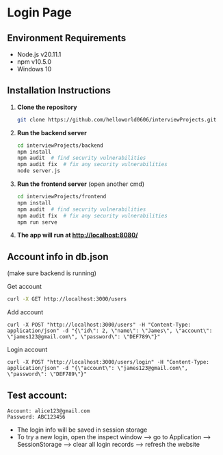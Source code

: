 # Login Page

## Environment Requirements
- Node.js v20.11.1
- npm v10.5.0
- Windows 10

## Installation Instructions

1. **Clone the repository**
    ```bash
    git clone https://github.com/helloworld0606/interviewProjects.git
    ```

2. **Run the backend server**
    ```bash
    cd interviewProjects/backend
    npm install
    npm audit  # find security vulnerabilities
    npm audit fix  # fix any security vulnerabilities
    node server.js
    ```

3. **Run the frontend server** (open another cmd)
    ```bash
    cd interviewProjects/frontend
    npm install
    npm audit  # find security vulnerabilities
    npm audit fix  # fix any security vulnerabilities
    npm run serve
    ```

4. **The app will run at [http://localhost:8080/](http://localhost:8080/)**



## Account info in db.json
(make sure backend is running)

Get account
```bash
curl -X GET http://localhost:3000/users
```
Add account
```
curl -X POST "http://localhost:3000/users" -H "Content-Type: application/json" -d "{\"id\": 2, \"name\": \"James\", \"account\": \"james123@gmail.com\", \"password\": \"DEF789\"}"
```
Login account
```
curl -X POST "http://localhost:3000/users/login" -H "Content-Type: application/json" -d "{\"account\": \"james123@gmail.com\", \"password\": \"DEF789\"}"
```

## Test account:
```
Account: alice123@gmail.com
Password: ABC123456
```

- The login info will be saved in session storage
- To try a new login, open the inspect window —> go to Application —> SessionStorage —> clear all login records —> refresh the website
